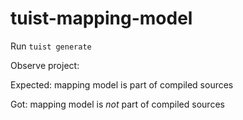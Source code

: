 # tuist-mapping-model

Run `tuist generate`

Observe project:

  Expected: mapping model is part of compiled sources
  
  Got: mapping model is *not* part of compiled sources
